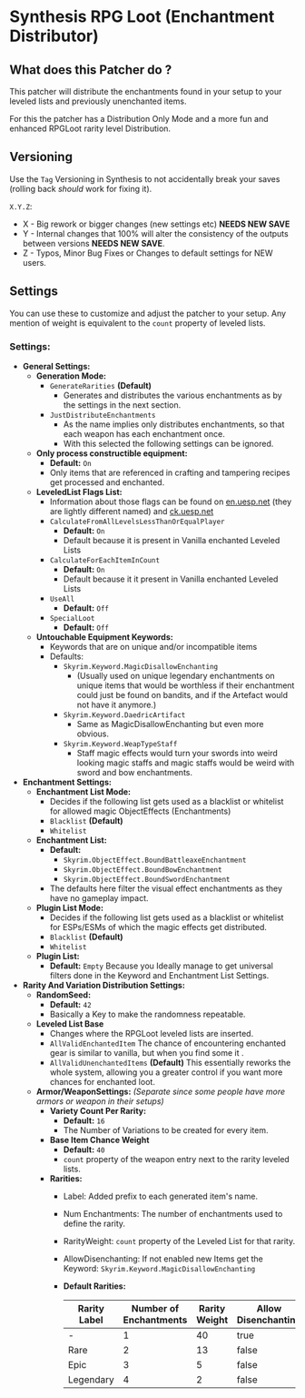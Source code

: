 # Synthesis RPG Loot (Enchantment Distributor)

## What does this Patcher do ?

This patcher will distribute the enchantments found in your setup to your leveled lists and previously unenchanted items.

For this the patcher has a Distribution Only Mode and a more fun and enhanced RPGLoot rarity level Distribution.

## Versioning

Use the `Tag` Versioning in Synthesis to not accidentally break your saves (rolling back *should* work for fixing it).

`X.Y.Z`:

- X - Big rework or bigger changes (new settings etc) **NEEDS NEW SAVE**
- Y - Internal changes that 100% will alter the consistency of the outputs between versions **NEEDS NEW SAVE**.
- Z - Typos, Minor Bug Fixes or Changes to default settings for NEW users.

## Settings

You can use these to customize and adjust the patcher to your setup.
Any mention of weight is equivalent to the `count` property of leveled lists.

### Settings:

- **General Settings:**
  - **Generation Mode:**
    - `GenerateRarities` **(Default)**
      - Generates and distributes the various enchantments as by the settings in the next section.
    - `JustDistributeEnchantments`
      - As the name implies only distributes enchantments, so that each weapon has each enchantment once.
      - With this selected the following settings can be ignored.
  - **Only process constructible equipment:**
    - **Default:** `On`
    - Only items that are referenced in crafting and tampering recipes get processed and enchanted.
  - **LeveledList Flags List:**
    - Information about those flags can be found on [en.uesp.net](https://en.uesp.net/wiki/Skyrim:Leveled_Lists) (they are lightly different named) and [ck.uesp.net](https://ck.uesp.net/wiki/LeveledItem)
    - `CalculateFromAllLevelsLessThanOrEqualPlayer`
      - **Default:** `On`
      - Default because it is present in Vanilla enchanted Leveled Lists
    - `CalculateForEachItemInCount`
      - **Default:** `On`
      - Default because it it present in Vanilla enchanted Leveled Lists
    - `UseAll`
      - **Default:** `Off`
    - `SpecialLoot`
      - **Default:** `Off`
  - **Untouchable Equipment Keywords:**
    - Keywords that are on unique and/or incompatible items
    - Defaults:
      - `Skyrim.Keyword.MagicDisallowEnchanting`
        - (Usually used on unique legendary enchantments on unique items that would be worthless if their enchantment could just be found on bandits, and if the Artefact would not have it anymore.)
      - `Skyrim.Keyword.DaedricArtifact`
        - Same as MagicDisallowEnchanting but even more obvious.
      - `Skyrim.Keyword.WeapTypeStaff`
        - Staff magic effects would turn your swords into weird looking magic staffs and magic staffs would be weird with sword and bow enchantments.
- **Enchantment Settings:**
  - **Enchantment List Mode:**
    - Decides if the following list gets used as a blacklist or whitelist for allowed magic ObjectEffects (Enchantments)
    - `Blacklist` **(Default)**
    - `Whitelist`
  - **Enchantment List:**
    - **Default:**
      - `Skyrim.ObjectEffect.BoundBattleaxeEnchantment`
      - `Skyrim.ObjectEffect.BoundBowEnchantment`
      - `Skyrim.ObjectEffect.BoundSwordEnchantment`
    - The defaults here filter the visual effect enchantments as they have no gameplay impact.
  - **Plugin List Mode:**
    - Decides if the following list gets used as a blacklist or whitelist for ESPs/ESMs of which the magic effects get distributed.
    - `Blacklist` **(Default)**
    - `Whitelist`
  - **Plugin List:**
    - **Default:** `Empty` Because you Ideally manage to get universal filters done in the Keyword and Enchantment List Settings.
- **Rarity And Variation Distribution Settings:**
  - **RandomSeed:**
    - **Default:** `42`
    - Basically a Key to make the randomness repeatable.
  - **Leveled List Base**
    - Changes where the RPGLoot leveled lists are inserted.
    - `AllValidEnchantedItem` The chance of encountering enchanted gear is similar to vanilla, but when you find some it .
    - `AllValidUnenchantedItems` **(Default)** This essentially reworks the whole system, allowing you a greater control if you want more chances for enchanted loot.
  - **Armor/WeaponSettings:** _(Separate since some people have more armors or weapon in their setups)_
    - **Variety Count Per Rarity:**
      - **Default:** `16`
      - The Number of Variations to be created for every item.
    - **Base Item Chance Weight**
      - **Default:** `40`
      - `count` property of the weapon entry next to the rarity leveled lists.
    - **Rarities:**
      - Label: Added prefix to each generated item's name.
      - Num Enchantments: The number of enchantments used to define the rarity.
      - RarityWeight: `count` property of the Leveled List for that rarity.
      - AllowDisenchanting: If not enabled new Items get the Keyword: `Skyrim.Keyword.MagicDisallowEnchanting`
      - **Default Rarities:**

        | Rarity Label | Number of Enchantments | Rarity Weight | Allow Disenchanting |
        | ------------ | ---------------------- | ------------- | ------------------- |
        | -            | 1                      | 40            | true                |
        | Rare         | 2                      | 13            | false               |
        | Epic         | 3                      | 5             | false               |
        | Legendary    | 4                      | 2             | false               |
